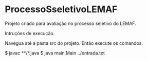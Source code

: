 # ProcessoSseletivoLEMAF
Projeto criado para avaliação no processo seletivo do LEMAF.

Intruções de execução.

Navegua até a pasta src do projeto.
Então execute os comandos.

$ javac **/*.java
$ java main.Main ../entrada.txt
